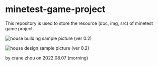 # minetest-game-project
This repository is used to store the resource (doc, img, src) of minetest game project.

![house building sample picture (ver 0.2)](https://user-images.githubusercontent.com/12148806/183268485-f878fe37-4f5f-4f66-bfd6-fc0c64e02f56.png "Sample Building in minetest Game")   

![house design sample picture (ver 0.2)](https://user-images.githubusercontent.com/12148806/183268502-2f305f90-7232-4272-a1f4-9f63f10b3e17.png "Sample Design in minetest Game")

by crane zhou on 2022.08.07 (morning)
